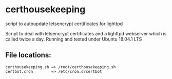 # certhousekeeping
script to autoupdate letsencrypt certificates for lighttpd

Script to deal with letsencrypt certificates and a lighttpd webserver which is called twice a day. Running and tested under Ubuntu 18.04.1 LTS

## File locations:
    certhousekeeping.sh => /root/certhousekeeping.sh
    certbot.cron        => /etc/cron.d/certbot
